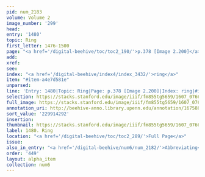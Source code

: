 ```yaml
---
pid: num_2183
volume: Volume 2
image_number: '299'
head:
entry: '1480'
topic: Ring
first_letter: 1476-1500
page: "<a href='/digital-beehive/toc/toc2_190/'>p.378 [Image 2.200]</a>"
add:
xref:
see:
index: "<a href='/digital-beehive/index4/index_3432/'>ring</a>"
item: "#item-a4e7d581e"
unparsed:
line: 'Entry: 1480|Topic: Ring|Page: p.378 [Image 2.200]|Index: ring|#item-a4e7d581e'
selection: https://stacks.stanford.edu/image/iiif/fm855tg5659/1607_0766/355,4292,2836,291/full/0/default.jpg
full_image: https://stacks.stanford.edu/image/iiif/fm855tg5659/1607_0766/full/full/0/default.jpg
annotation_uri: http://beehive-anno.library.upenn.edu/annotation/1675881385935
sort_value: '229914292'
insertion:
thumbnail: https://stacks.stanford.edu/image/iiif/fm855tg5659/1607_0766/355,4292,600,180/250,/0/default.jpg
label: 1480. Ring
location: "<a href='/digital-beehive/toc/toc2_289/'>Full Page</a>"
issue:
also_in_entry: "<a href='/digital-beehive/num6/num_2182/'>Abbreviating</a>|<a href='/digital-beehive/num6/num_2184/'>Cider</a>"
order: '449'
layout: alpha_item
collection: num6
---
```

